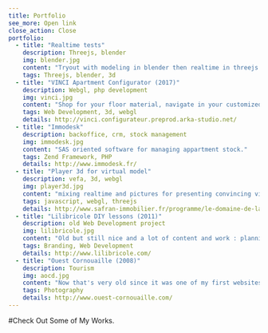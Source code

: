 ```yaml
---
title: Portfolio
see_more: Open link
close_action: Close
portfolio:
  - title: "Realtime tests"
    description: Threejs, blender
    img: blender.jpg
    content: "Tryout with modeling in blender then realtime in threejs. Work in progress (updated 29/10/2017). No demo YET (picture is current - no materials - blender render)."
    tags: Threejs, blender, 3d
  - title: "VINCI Apartment Configurator (2017)"
    description: Webgl, php development
    img: vinci.jpg
    content: "Shop for your floor material, navigate in your customized appartement with 3 available decorations."
    tags: Web Development, 3d, webgl
    details: http://vinci.configurateur.preprod.arka-studio.net/
  - title: "Immodesk"
    description: backoffice, crm, stock management
    img: immodesk.jpg
    content: "SAS oriented software for managing appartment stock."
    tags: Zend Framework, PHP
    details: http://www.immodesk.fr/
  - title: "Player 3d for virtual model"
    description: vefa, 3d, webgl
    img: player3d.jpg
    content: "mixing realtime and pictures for presenting convincing virtual models."
    tags: javascript, webgl, threejs
    details: http://www.safran-immobilier.fr/programme/le-domaine-de-la-mission-talence-gironde/?template=maquette#navigation-programme
  - title: "Lilibricole DIY lessons (2011)"
    description: old Web Development project
    img: lilibricole.jpg
    content: "Old but still nice and a lot of content and work : planning, booking home management lessons, heavy backoffice for all those data, connexion with facebook API, cash register software..."
    tags: Branding, Web Development
    details: http://www.lilibricole.com/
  - title: "Ouest Cornouaille (2008)"
    description: Tourism
    img: aocd.jpg
    content: "Now that's very old since it was one of my first websites, refreshed maybe in 2008. Tourism news, events."
    tags: Photography    
    details: http://www.ouest-cornouaille.com/
---
```

#Check Out Some of My Works.
